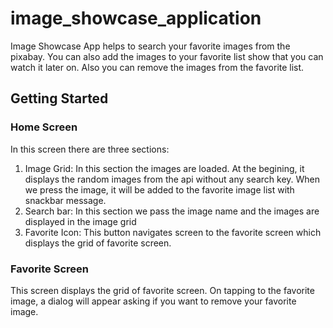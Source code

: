 # image_showcase_application

Image Showcase App helps to search your favorite images from the pixabay. You can also add the images to your favorite list show that you can watch it later on. Also you can remove the images from the favorite list.

## Getting Started

### Home Screen
In this screen there are three sections:
1) Image Grid: In this section the images are loaded. At the begining, it displays the random images from the api without any search key. When we press the image, it will be added to the favorite image list with snackbar message.
2) Search bar: In this section we pass the image name and the images are displayed in the image grid
3) Favorite Icon: This button navigates screen to the favorite screen which displays the grid of favorite screen.

### Favorite Screen
This screen displays the grid of favorite screen. On tapping to the favorite image, a dialog will appear asking if you want to remove your favorite image.
